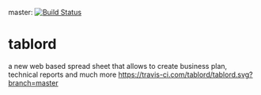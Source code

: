 
master: [![Build Status](https://travis-ci.org/tablord/tablord.svg?branch=master)](https://travis-ci.org/tablord/tablord)
# tablord
a new web based spread sheet that allows to create business plan, technical reports and much more
https://travis-ci.com/tablord/tablord.svg?branch=master
